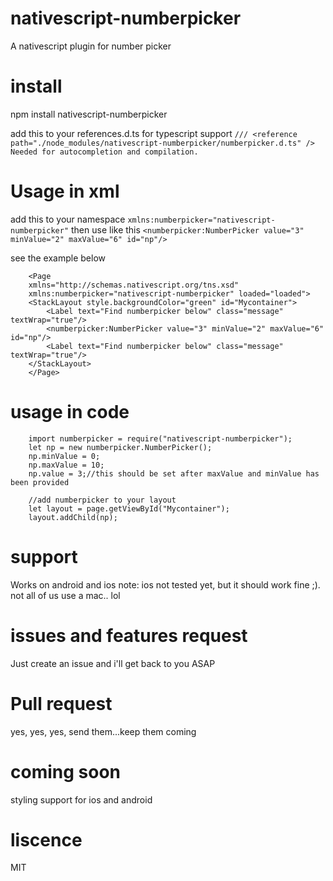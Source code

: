 # nativescript-numberpicker
A nativescript plugin for number picker

# install
npm install nativescript-numberpicker

add this to your references.d.ts for typescript support
`/// <reference path="./node_modules/nativescript-numberpicker/numberpicker.d.ts" /> Needed for autocompletion and compilation.`

# Usage in xml
add this to your namespace `xmlns:numberpicker="nativescript-numberpicker"`
then use like this `<numberpicker:NumberPicker value="3" minValue="2" maxValue="6" id="np"/>`

see the example below
```
    <Page 
    xmlns="http://schemas.nativescript.org/tns.xsd"
    xmlns:numberpicker="nativescript-numberpicker" loaded="loaded">
    <StackLayout style.backgroundColor="green" id="Mycontainer">
        <Label text="Find numberpicker below" class="message" textWrap="true"/>
        <numberpicker:NumberPicker value="3" minValue="2" maxValue="6" id="np"/>
        <Label text="Find numberpicker below" class="message" textWrap="true"/>
    </StackLayout>
    </Page>

```
# usage in code
```
    import numberpicker = require("nativescript-numberpicker");
    let np = new numberpicker.NumberPicker();
    np.minValue = 0;
    np.maxValue = 10;
    np.value = 3;//this should be set after maxValue and minValue has been provided

    //add numberpicker to your layout
    let layout = page.getViewById("Mycontainer");
    layout.addChild(np);
```
# support
Works on android and ios
note: ios not tested yet, but it should work fine ;). not all of us use a mac.. lol

# issues and features request
Just create an issue and i'll get back to you ASAP

# Pull request
yes, yes, yes, send them...keep them coming

# coming soon
styling support for ios and android

# liscence
MIT